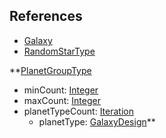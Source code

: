 ## References
  * [Galaxy](Galaxy.md)
  * [RandomStarType](RandomStarType.md)

**[PlanetGroupType](PlanetGroupType.md)
  * minCount: [Integer](Integer.md)
  * maxCount: [Integer](Integer.md)
  * planetTypeCount: [Iteration](Iteration.md)
    * planetType: [GalaxyDesign](GalaxyDesign.md)**
